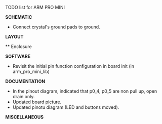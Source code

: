 TODO list for ARM PRO MINI

**SCHEMATIC**
* Connect crystal's ground pads to ground.

**LAYOUT**

** Enclosure

**SOFTWARE**
* Revisit the initial pin function configuration in board init (in arm_pro_mini_lib)


**DOCUMENTATION**
* In the pinout diagram, indicated that p0_4, p0_5 are non pull up, open drain only.
* Updated board picture.
* Updated pinotu diagram (LED and buttons moved).

**MISCELLANEOUS**




